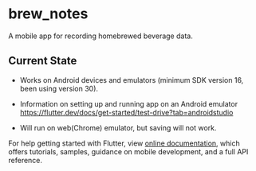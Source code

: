 # brew_notes

A mobile app for recording homebrewed beverage data.

## Current State

- Works on Android devices and emulators (minimum SDK version 16, been using version 30). 
- Information on setting up and running app on an Android emulator https://flutter.dev/docs/get-started/test-drive?tab=androidstudio

- Will run on web(Chrome) emulator, but saving will not work.


For help getting started with Flutter, view
[online documentation](https://flutter.dev/docs), which offers tutorials,
samples, guidance on mobile development, and a full API reference.
